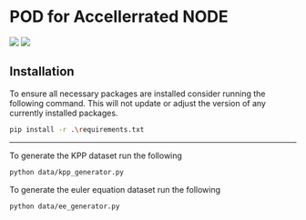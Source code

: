 # POD for Accellerrated NODE


 ![](https://img.shields.io/static/v1?label=python&message=v3.8.8&color=green&style=plastic)
 ![](https://img.shields.io/static/v1?label=repo%20size&message=1.5%20GB&color=orange&style=plastic)

[commet]: <> (TODO: Update the above repo size at launch to exclude output and data directores. Current estimated size ~100 MB)

## Installation
To ensure all necessary packages are installed consider running the following command. This will not update or adjust the version of any currently installed packages.
```bash
pip install -r .\requirements.txt
```

***
To generate the KPP dataset run the following

```bash
python data/kpp_generator.py
```

To generate the euler equation dataset run the following

```bash
python data/ee_generator.py
```

